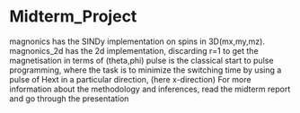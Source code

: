 # Midterm_Project
magnonics has the SINDy implementation on spins in 3D(mx,my,mz).
magnonics_2d has the 2d implementation, discarding r=1 to get the magnetisation in terms of (theta,phi)
pulse is the classical start to pulse programming, where the task is to minimize the switching time by using a pulse of Hext in a particular direction, (here x-direction) 
For more information about the methodology and inferences, read the midterm report and go through the presentation  
